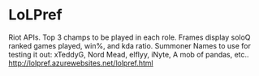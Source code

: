 # LoLPref
Riot APIs. Top 3 champs to be played in each role. Frames display soloQ ranked games played, win%, and kda ratio. Summoner Names to use for testing it out: xTeddyG, Nord Mead, elflyy, iNyte, A mob of pandas, etc..   http://lolpref.azurewebsites.net/lolpref.html
